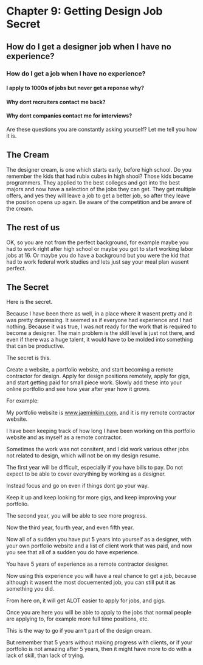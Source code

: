 # Chapter 9: Getting Design Job Secret

## How do I get a designer job when I have no experience?
### How do I get a job when I have no experience?
#### I apply to 1000s of jobs but never get a reponse why?
#### Why dont recruiters contact me back?
#### Why dont companies contact me for interviews?

Are these questions you are constantly asking yourself? Let me tell you how it is. 

## The Cream 
The designer cream, is one which starts early, before high school. Do you remember the kids that had rubix cubes in high shool? Those kids became programmers. They applied to the best colleges and got into the best majors and now have a selection of the jobs they can get. They get multiple offers, and yes they will leave a job to get a better job, so after they leave the position opens up again. Be aware of the competition and be aware of the cream.

## The rest of us
OK, so you are not from the perfect background, for example maybe you had to work right after high school or maybe you got to start working labor jobs at 16. Or maybe you do have a background but you were the kid that had to work federal work studies and lets just say your meal plan wasent perfect.

## The Secret
Here is the secret.

Because I have been there as well, in a place where it wasent pretty and it was pretty depressing. It seemed as if everyone had experience and I had nothing. Because it was true, I was not ready for the work that is required to become a designer. The main problem is the skill level is just not there, and even if there was a huge talent, it would have to be molded into something that can be productive.

The secret is this.

Create a website, a portfolio website, and start becoming a remote contractor for design. Apply for design positions remotely, apply for gigs, and start getting paid for small piece work. Slowly add these into your online portfolio and see how year after year how it grows.

For example:

My portfolio website is www.jaeminkim.com, and it is my remote contractor website.

I have been keeping track of how long I have been working on this portfolio website and as myself as a remote contractor.

Sometimes the work was not consitent, and I did work various other jobs not related to design, which will not be on my design resume.

The first year will be difficult, especially if you have bills to pay. Do not expect to be able to cover everything by working as a designer.

Instead focus and go on even if things dont go your way.

Keep it up and keep looking for more gigs, and keep improving your portfolio.

The second year, you will be able to see more progress.

Now the third year, fourth year, and even fifth year.

Now all of a sudden you have put 5 years into yourself as a designer, with your own portfolio website and a list of client work that was paid, and now you see that all of a sudden you do have experience.

You have 5 years of experience as a remote contractor designer.

Now using this experience you will have a real chance to get a job, because although it wasent the most docuemented job, you can still put it as something you did.

From here on, it will get ALOT easier to apply for jobs, and gigs.

Once you are here you will be able to apply to the jobs that normal people are applying to, for example more full time positions, etc.

This is the way to go if you arn't part of the design cream.

But remember that 5 years without making progress with clients, or if your portfolio is not amazing after 5 years, then it might have more to do with a lack of skill, than lack of trying.